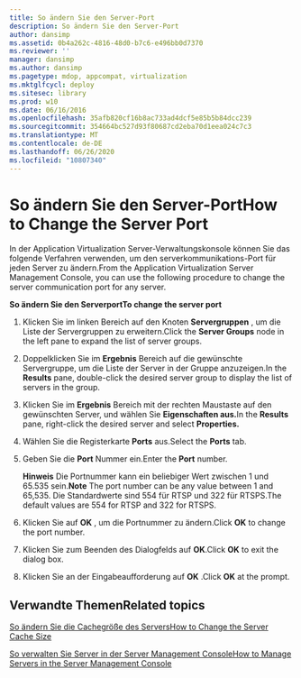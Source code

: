 ```yaml
---
title: So ändern Sie den Server-Port
description: So ändern Sie den Server-Port
author: dansimp
ms.assetid: 0b4a262c-4816-48d0-b7c6-e496bb0d7370
ms.reviewer: ''
manager: dansimp
ms.author: dansimp
ms.pagetype: mdop, appcompat, virtualization
ms.mktglfcycl: deploy
ms.sitesec: library
ms.prod: w10
ms.date: 06/16/2016
ms.openlocfilehash: 35afb820cf16b8ac733ad4dcf5e85b5b84dcc239
ms.sourcegitcommit: 354664bc527d93f80687cd2eba70d1eea024c7c3
ms.translationtype: MT
ms.contentlocale: de-DE
ms.lasthandoff: 06/26/2020
ms.locfileid: "10807340"
---
```

# <span data-ttu-id="d5367-103">So ändern Sie den Server-Port</span><span class="sxs-lookup"><span data-stu-id="d5367-103">How to Change the Server Port</span></span>


<span data-ttu-id="d5367-104">In der Application Virtualization Server-Verwaltungskonsole können Sie das folgende Verfahren verwenden, um den serverkommunikations-Port für jeden Server zu ändern.</span><span class="sxs-lookup"><span data-stu-id="d5367-104">From the Application Virtualization Server Management Console, you can use the following procedure to change the server communication port for any server.</span></span>

**<span data-ttu-id="d5367-105">So ändern Sie den Serverport</span><span class="sxs-lookup"><span data-stu-id="d5367-105">To change the server port</span></span>**

1.  <span data-ttu-id="d5367-106">Klicken Sie im linken Bereich auf den Knoten **Servergruppen** , um die Liste der Servergruppen zu erweitern.</span><span class="sxs-lookup"><span data-stu-id="d5367-106">Click the **Server Groups** node in the left pane to expand the list of server groups.</span></span>

2.  <span data-ttu-id="d5367-107">Doppelklicken Sie im **Ergebnis** Bereich auf die gewünschte Servergruppe, um die Liste der Server in der Gruppe anzuzeigen.</span><span class="sxs-lookup"><span data-stu-id="d5367-107">In the **Results** pane, double-click the desired server group to display the list of servers in the group.</span></span>

3.  <span data-ttu-id="d5367-108">Klicken Sie im **Ergebnis** Bereich mit der rechten Maustaste auf den gewünschten Server, und wählen Sie **Eigenschaften aus.**</span><span class="sxs-lookup"><span data-stu-id="d5367-108">In the **Results** pane, right-click the desired server and select **Properties.**</span></span>

4.  <span data-ttu-id="d5367-109">Wählen Sie die Registerkarte **Ports** aus.</span><span class="sxs-lookup"><span data-stu-id="d5367-109">Select the **Ports** tab.</span></span>

5.  <span data-ttu-id="d5367-110">Geben Sie die **Port** Nummer ein.</span><span class="sxs-lookup"><span data-stu-id="d5367-110">Enter the **Port** number.</span></span>

    <span data-ttu-id="d5367-111">**Hinweis**  Die Portnummer kann ein beliebiger Wert zwischen 1 und 65.535 sein.</span><span class="sxs-lookup"><span data-stu-id="d5367-111">**Note** The port number can be any value between 1 and 65,535.</span></span> <span data-ttu-id="d5367-112">Die Standardwerte sind 554 für RTSP und 322 für RTSPS.</span><span class="sxs-lookup"><span data-stu-id="d5367-112">The default values are 554 for RTSP and 322 for RTSPS.</span></span>

     

6.  <span data-ttu-id="d5367-113">Klicken Sie auf **OK** , um die Portnummer zu ändern.</span><span class="sxs-lookup"><span data-stu-id="d5367-113">Click **OK** to change the port number.</span></span>

7.  <span data-ttu-id="d5367-114">Klicken Sie zum Beenden des Dialogfelds auf **OK**.</span><span class="sxs-lookup"><span data-stu-id="d5367-114">Click **OK** to exit the dialog box.</span></span>

8.  <span data-ttu-id="d5367-115">Klicken Sie an der Eingabeaufforderung auf **OK** .</span><span class="sxs-lookup"><span data-stu-id="d5367-115">Click **OK** at the prompt.</span></span>

## <span data-ttu-id="d5367-116">Verwandte Themen</span><span class="sxs-lookup"><span data-stu-id="d5367-116">Related topics</span></span>


[<span data-ttu-id="d5367-117">So ändern Sie die Cachegröße des Servers</span><span class="sxs-lookup"><span data-stu-id="d5367-117">How to Change the Server Cache Size</span></span>](how-to-change-the-server-cache-size.md)

[<span data-ttu-id="d5367-118">So verwalten Sie Server in der Server Management Console</span><span class="sxs-lookup"><span data-stu-id="d5367-118">How to Manage Servers in the Server Management Console</span></span>](how-to-manage-servers-in-the-server-management-console.md)

 

 





